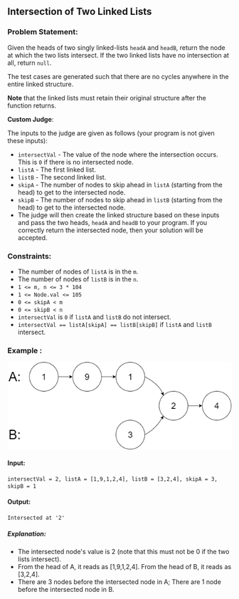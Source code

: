 ## Intersection of Two Linked Lists

### Problem Statement:
Given the heads of two singly linked-lists `headA` and `headB`, return the node at which the two lists intersect. If the two linked lists have no intersection at all, return `null`.

The test cases are generated such that there are no cycles anywhere in the entire linked structure.

**Note** that the linked lists must retain their original structure after the function returns.

**Custom Judge**:

The inputs to the judge are given as follows (your program is not given these inputs):

- `intersectVal` - The value of the node where the intersection occurs. This is `0` if there is no intersected node.
- `listA` - The first linked list.
- `listB` - The second linked list.
- `skipA` - The number of nodes to skip ahead in `listA` (starting from the head) to get to the intersected node.
- `skipB` - The number of nodes to skip ahead in `listB` (starting from the head) to get to the intersected node.
- The judge will then create the linked structure based on these inputs and pass the two heads, `headA` and `headB` to your program. If you correctly return the intersected node, then your solution will be accepted.

 
### Constraints:

- The number of nodes of `listA` is in the `m`.
- The number of nodes of `listB` is in the `n`.
- `1 <= m, n <= 3 * 104`
- `1 <= Node.val <= 105`
- `0 <= skipA < m`
- `0 <= skipB < n`
- `intersectVal` is `0` if `listA` and `listB` do not intersect.
- `intersectVal == listA[skipA] == listB[skipB]` if `listA` and `listB` intersect.
 

### Example :
![](ll2.png)
#### Input: 
```plaintext
intersectVal = 2, listA = [1,9,1,2,4], listB = [3,2,4], skipA = 3, skipB = 1
```
#### Output: 
```plaintext
Intersected at '2'
```
##### Explanation: 
- The intersected node's value is 2 (note that this must not be 0 if the two lists intersect).
- From the head of A, it reads as [1,9,1,2,4]. From the head of B, it reads as [3,2,4]. 
- There are 3 nodes before the intersected node in A; There are 1 node before the intersected node in B.
